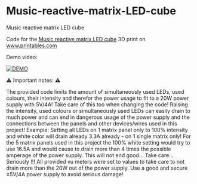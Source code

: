 # Music-reactive-matrix-LED-cube

Music reactive matrix LED cube

Code for the <a href="https://www.printables.com/de/model/296022-music-reactive-matrix-led-cube">Music reactive matrix LED cube</a> 3D print on <a href="https://www.printables.com">www.printables.com</a>

Demo video:

[![DEMO](https://img.youtube.com/vi/vaeDpYg-Tsc/0.jpg)](https://www.youtube.com/embed/vaeDpYg-Tsc)

⚠️ Important notes: ⚠️ 

The provided code limits the amount of simultaneously used LEDs, used colours, their intensity and therefor the power usage to fit to a 20W power supply with 5V/4A! Take care of this too when changing the code!
Raising the intensity, used colours or simultaneously used LEDs can easily drain to much power and can end in dangerous usage of the power supply and the connections between the panels and other devices/wires used in this project!
Example: 
Setting all LEDs on 1 matrix panel only to 100% intensity and white color will drain already 3.3A already - on 1 single matrix only!
For the 5 matrix panels used in this project the 100% white setting would try to use 16.5A and would cause to drain more than 4 times the possible amperage of the power supply. This will not end good… Take care… Seriously !!!
All provided vu meters were set to values to take care to not drain more than the 20W out of the power supply. 
Use a good and secure ≥5V/4A power supply to avoid serious damage!
